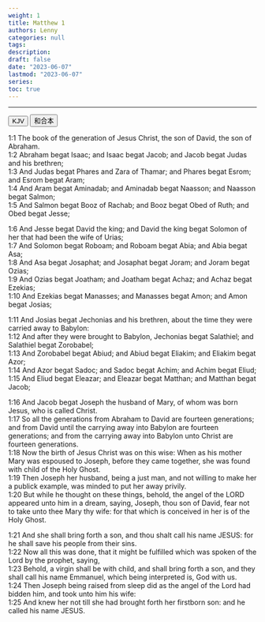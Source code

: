 ```yaml
---
weight: 1
title: Matthew 1
authors: Lenny
categories: null
tags: 
description: 
draft: false
date: "2023-06-07"
lastmod: "2023-06-07"
series:
toc: true
---
```



<!--more-->
---

<!-- Tab links -->

<div class="tab">
  <button class="tablinks active" onclick="tablabel(event, 'english')">KJV</button>
  <button class="tablinks" onclick="tablabel(event, 'chinese')">和合本</button>
</div>

<!-- Tab content -->
<div id="english" class="tabcontent" style="display:block">

1:1 The book of the generation of Jesus Christ, the son of David, the son of Abraham.  
1:2 Abraham begat Isaac; and Isaac begat Jacob; and Jacob begat Judas and his brethren;  
1:3 And Judas begat Phares and Zara of Thamar; and Phares begat Esrom; and Esrom begat Aram;  
1:4 And Aram begat Aminadab; and Aminadab begat Naasson; and Naasson begat Salmon;  
1:5 And Salmon begat Booz of Rachab; and Booz begat Obed of Ruth; and Obed begat Jesse;  

1:6 And Jesse begat David the king; and David the king begat Solomon of her that had been the wife of Urias;  
1:7 And Solomon begat Roboam; and Roboam begat Abia; and Abia begat Asa;  
1:8 And Asa begat Josaphat; and Josaphat begat Joram; and Joram begat Ozias;  
1:9 And Ozias begat Joatham; and Joatham begat Achaz; and Achaz begat Ezekias;  
1:10 And Ezekias begat Manasses; and Manasses begat Amon; and Amon begat Josias;  

1:11 And Josias begat Jechonias and his brethren, about the time they were carried away to Babylon:  
1:12 And after they were brought to Babylon, Jechonias begat Salathiel; and Salathiel begat Zorobabel;  
1:13 And Zorobabel begat Abiud; and Abiud begat Eliakim; and Eliakim begat Azor;  
1:14 And Azor begat Sadoc; and Sadoc begat Achim; and Achim begat Eliud;  
1:15 And Eliud begat Eleazar; and Eleazar begat Matthan; and Matthan begat Jacob;  

1:16 And Jacob begat Joseph the husband of Mary, of whom was born Jesus, who is called Christ.  
1:17 So all the generations from Abraham to David are fourteen generations; and from David until the carrying away into Babylon are fourteen generations; and from the carrying away into Babylon unto Christ are fourteen generations.  
1:18 Now the birth of Jesus Christ was on this wise: When as his mother Mary was espoused to Joseph, before they came together, she was found with child of the Holy Ghost.  
1:19 Then Joseph her husband, being a just man, and not willing to make her a publick example, was minded to put her away privily.  
1:20 But while he thought on these things, behold, the angel of the LORD appeared unto him in a dream, saying, Joseph, thou son of David, fear not to take unto thee Mary thy wife: for that which is conceived in her is of the Holy Ghost.  

1:21 And she shall bring forth a son, and thou shalt call his name JESUS: for he shall save his people from their sins.  
1:22 Now all this was done, that it might be fulfilled which was spoken of the Lord by the prophet, saying,  
1:23 Behold, a virgin shall be with child, and shall bring forth a son, and they shall call his name Emmanuel, which being interpreted is, God with us.  
1:24 Then Joseph being raised from sleep did as the angel of the Lord had bidden him, and took unto him his wife:  
1:25 And knew her not till she had brought forth her firstborn son: and he called his name JESUS.  

</div>


<div id="chinese" class="tabcontent">

</div>